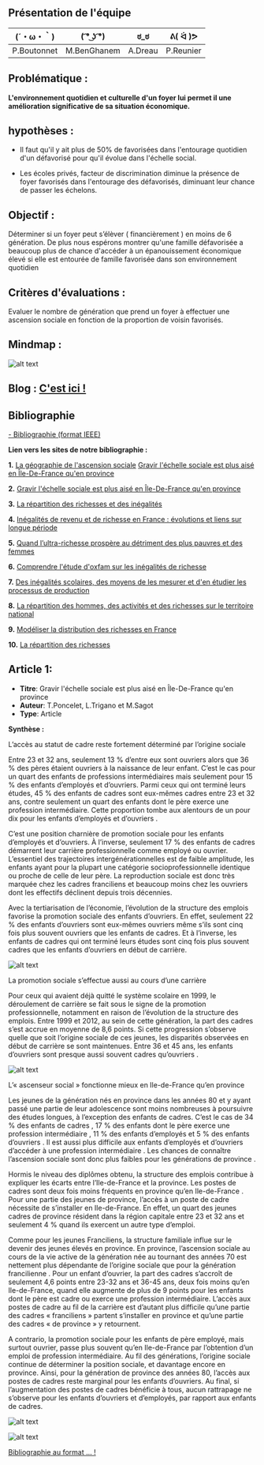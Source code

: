## Présentation de l'équipe


|(´・ω・｀)| ( ͡° ͜ʖ ͡°) | ಠ_ಠ | ᕕ( ᐛ )ᕗ |
|-----|--|--|--|
|P.Boutonnet |M.BenGhanem| A.Dreau | P.Reunier|




## Problématique :

**L'environnement quotidien et culturelle d'un foyer lui permet il une amélioration significative de sa situation économique.**

## hypothèses :

- Il faut qu'il y ait plus de 50% de favorisées dans l'entourage quotidien d'un défavorisé pour qu'il évolue dans l'échelle social.

- Les écoles privés, facteur de discrimination diminue la présence de foyer favorisés dans l'entourage des défavorisés, diminuant leur chance de passer les échelons.

## Objectif :

Déterminer si un foyer peut s’élèver ( financièrement ) en moins de 6 génération. De plus nous espérons montrer qu'une famille défavorisée a beaucoup plus de chance d'accéder à un épanouissement économique élevé si elle est entourée de famille favorisée dans son environnement quotidien

## Critères d'évaluations :

Evaluer le nombre de génération que prend un foyer à effectuer une ascension sociale en fonction de la proportion de voisin favorisés.

## Mindmap :

![alt text](https://raw.githubusercontent.com/ARE2020-G10G11/Richesse/master/mindmap.png)

## Blog : <a href="blog.html"> C'est ici ! </a>


## Bibliographie

<a href="bibliographie.html"> - Bibliographie (format IEEE) </a>

**Lien vers les sites de notre bibliographie  :**

**1.** [La géographie de l'ascension sociale](https://www.strategie.gouv.fr/publications/geographie-de-lascension-sociale)
[Gravir l'échelle sociale est plus aisé en Île-De-France qu'en province](https://www.insee.fr/fr/statistiques/2529731#documentation)

**2.** [Gravir l'échelle sociale est plus aisé en Île-De-France qu'en province](https://www.insee.fr/fr/statistiques/2529731#documentation)

**3.** [La répartition des richesses et des inégalités](https://blogs.mediapart.fr/edition/le-travail-en-question/article/260918/la-repartition-des-richesses-et-des-inegalites-pour-les-nuls-comme-moi)

**4.** [Inégalités de revenu et de richesse en France : évolutions et liens sur longue période](https://www.insee.fr/fr/statistiques/4253029?sommaire=4253159)
 
**5.** [Quand l’ultra-richesse prospère au détriment des plus pauvres et des femmes](https://www.oxfamfrance.org/rapports/celles-qui-comptent/)
 
**6.** [Comprendre l'étude d'oxfam sur les inégalités de richesse](https://www.lemonde.fr/les-decodeurs/article/2018/01/23/comprendre-l-etude-d-oxfam-sur-les-inegalites-de-richesse_5245843_4355770.html)
 
**7.** [Des inégalités scolaires, des moyens de les mesurer et d'en étudier les processus de production](https://www.cairn.info/revue-le-francais-aujourd-hui-2013-4-page-9.htm)
 
**8.** [La répartition des hommes, des activités et des richesses sur le territoire national](https://www.persee.fr/doc/ecoru_0013-0559_1995_num_225_1_4702)
 
**9.** [Modéliser la distribution des richesses en France](https://www.jstor.org/stable/20079155?seq=1)
 
**10.** [La répartition des richesses](https://www.jstor.org/stable/40895014?seq=1)



## Article 1:

- **Titre**: Gravir l'échelle sociale est plus aisé en Île-De-France qu'en province
- **Auteur**: T.Poncelet, L.Trigano et M.Sagot
- **Type**: Article


**Synthèse :**

L’accès au statut de cadre reste fortement déterminé par l’origine sociale

Entre 23 et 32 ans, seulement 13 % d’entre eux sont ouvriers alors que 36 % des pères étaient ouvriers à la naissance de leur enfant. C’est le cas pour un quart des enfants de professions intermédiaires mais seulement pour 15 % des enfants d’employés et d’ouvriers. Parmi ceux qui ont terminé leurs études, 45 % des enfants de cadres sont eux-mêmes cadres entre 23 et 32 ans, contre seulement un quart des enfants dont le père exerce une profession intermédiaire. Cette proportion tombe aux alentours de un pour dix pour les enfants d’employés et d’ouvriers . 

C’est une position charnière de promotion sociale pour les enfants d’employés et d’ouvriers. À l’inverse, seulement 17 % des enfants de cadres démarrent leur carrière professionnelle comme employé ou ouvrier. L’essentiel des trajectoires intergénérationnelles est de faible amplitude, les enfants ayant pour la plupart une catégorie socioprofessionnelle identique ou proche de celle de leur père. La reproduction sociale est donc très marquée chez les cadres franciliens et beaucoup moins chez les ouvriers dont les effectifs déclinent depuis trois décennies. 

Avec la tertiarisation de l’économie, l’évolution de la structure des emplois favorise la promotion sociale des enfants d’ouvriers. En effet, seulement 22 % des enfants d’ouvriers sont eux-mêmes ouvriers même s’ils sont cinq fois plus souvent ouvriers que les enfants de cadres. Et à l’inverse, les enfants de cadres qui ont terminé leurs études sont cinq fois plus souvent cadres que les enfants d’ouvriers en début de carrière.

![alt text](https://raw.githubusercontent.com/ARE2020-G10G11/Richesse/master/articleun.png)


La promotion sociale s’effectue aussi au cours d’une carrière

Pour ceux qui avaient déjà quitté le système scolaire en 1999, le déroulement de carrière se fait sous le signe de la promotion professionnelle, notamment en raison de l’évolution de la structure des emplois. Entre 1999 et 2012, au sein de cette génération, la part des cadres s’est accrue en moyenne de 8,6 points. Si cette progression s’observe quelle que soit l’origine sociale de ces jeunes, les disparités observées en début de carrière se sont maintenues. Entre 36 et 45 ans, les enfants d’ouvriers sont presque aussi souvent cadres qu’ouvriers .


![alt text](https://raw.githubusercontent.com/ARE2020-G10G11/Richesse/master/articleunquatre.png)


L’« ascenseur social » fonctionne mieux en Ile-de-France qu’en province

Les jeunes de la génération nés en province dans les années 80 et y ayant passé une partie de leur adolescence sont moins nombreuses à poursuivre des études longues, à l’exception des enfants de cadres. C’est le cas de 34 % des enfants de cadres , 17 % des enfants dont le père exerce une profession intermédiaire , 11 % des enfants d’employés et 5 % des enfants d’ouvriers . Il est aussi plus difficile aux enfants d’employés et d’ouvriers d’accéder à une profession intermédiaire . Les chances de connaître l’ascension sociale sont donc plus faibles pour les générations de province . 

Hormis le niveau des diplômes obtenu, la structure des emplois contribue à expliquer les écarts entre l’Ile-de-France et la province. Les postes de cadres sont deux fois moins fréquents en province qu’en Ile-de-France . Pour une partie des jeunes de province, l’accès à un poste de cadre nécessite de s’installer en Ile-de-France. En effet, un quart des jeunes cadres de province résident dans la région capitale entre 23 et 32 ans et seulement 4 % quand ils exercent un autre type d’emploi. 

Comme pour les jeunes Franciliens, la structure familiale influe sur le devenir des jeunes élevés en province. En province, l’ascension sociale au cours de la vie active de la génération née au tournant des années 70 est nettement plus dépendante de l’origine sociale que pour la génération francilienne . Pour un enfant d’ouvrier, la part des cadres s’accroît de seulement 4,6 points entre 23-32 ans et 36-45 ans, deux fois moins qu’en Ile-de-France, quand elle augmente de plus de 9 points pour les enfants dont le père est cadre ou exerce une profession intermédiaire. L’accès aux postes de cadre au fil de la carrière est d’autant plus difficile qu’une partie des cadres « franciliens » partent s’installer en province et qu’une partie des cadres « de province » y retournent. 

A contrario, la promotion sociale pour les enfants de père employé, mais surtout ouvrier, passe plus souvent qu’en Ile-de-France par l’obtention d’un emploi de profession intermédiaire. Au fil des générations, l’origine sociale continue de déterminer la position sociale, et davantage encore en province. Ainsi, pour la génération de province des années 80, l’accès aux postes de cadres reste marginal pour les enfants d’ouvriers. Au final, si l’augmentation des postes de cadres bénéficie à tous, aucun rattrapage ne s’observe pour les enfants d’ouvriers et d’employés, par rapport aux enfants de cadres. 


![alt text](https://raw.githubusercontent.com/ARE2020-G10G11/Richesse/master/articleuntrois.png)

![alt text](https://raw.githubusercontent.com/ARE2020-G10G11/Richesse/master/articleundeux.png)


<a href="bibliographie.html"> Bibliographie au format ... ! </a>

